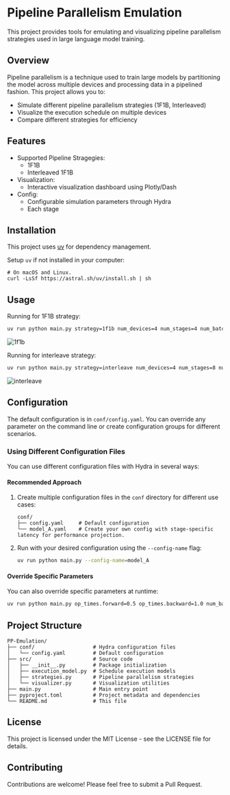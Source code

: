 # Pipeline Parallelism Emulation

This project provides tools for emulating and visualizing pipeline parallelism strategies used in large language model training.

## Overview

Pipeline parallelism is a technique used to train large models by partitioning the model across multiple devices and processing data in a pipelined fashion. This project allows you to:

- Simulate different pipeline parallelism strategies (1F1B, Interleaved)
- Visualize the execution schedule on multiple devices
- Compare different strategies for efficiency

## Features
- Supported Pipeline Stragegies:
    - 1F1B
    - Interleaved 1F1B
- Visualization:
    - Interactive visualization dashboard using Plotly/Dash
- Config:
    - Configurable simulation parameters through Hydra
    - Each stage

## Installation

This project uses [uv](https://github.com/astral-sh/uv) for dependency management.

Setup `uv` if not installed in your computer:
```
# On macOS and Linux.
curl -LsSf https://astral.sh/uv/install.sh | sh
```

## Usage

Running for 1F1B strategy:
```bash
uv run python main.py strategy=1f1b num_devices=4 num_stages=4 num_batches=8
```
![1f1b](assets/1f1b.png)

Running for interleave strategy:
```bash
uv run python main.py strategy=interleave num_devices=4 num_stages=8 num_batches=8
```
![interleave](assets/interleave_1f1b.png)

## Configuration

The default configuration is in `conf/config.yaml`. You can override any parameter on the command line or create configuration groups for different scenarios.

### Using Different Configuration Files

You can use different configuration files with Hydra in several ways:

#### Recommended Approach

1. Create multiple configuration files in the `conf` directory for different use cases:
   ```
   conf/
   ├── config.yaml     # Default configuration
   └── model_A.yaml    # Create your own config with stage-specific latency for performance projection.
   ```

2. Run with your desired configuration using the `--config-name` flag:
   ```bash
   uv run python main.py --config-name=model_A
   ```

#### Override Specific Parameters

You can also override specific parameters at runtime:
```bash
uv run python main.py op_times.forward=0.5 op_times.backward=1.0 num_batches=6
```

## Project Structure

```
PP-Emulation/
├── conf/                   # Hydra configuration files
│   └── config.yaml         # Default configuration
├── src/                    # Source code
│   ├── __init__.py         # Package initialization
│   ├── execution_model.py  # Schedule execution models
│   ├── strategies.py       # Pipeline parallelism strategies
│   └── visualizer.py       # Visualization utilities
├── main.py                 # Main entry point
├── pyproject.toml          # Project metadata and dependencies
└── README.md               # This file
```

## License

This project is licensed under the MIT License - see the LICENSE file for details.

## Contributing

Contributions are welcome! Please feel free to submit a Pull Request. 